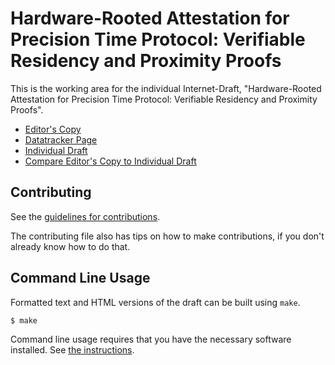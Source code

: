 <!-- regenerate: on (set to off if you edit this file) -->

# Hardware-Rooted Attestation for Precision Time Protocol: Verifiable Residency and Proximity Proofs

This is the working area for the individual Internet-Draft, "Hardware-Rooted Attestation for Precision Time Protocol: Verifiable Residency and Proximity Proofs".

* [Editor's Copy](https://ramkri123.github.io/ptp-asymmetric-authentication/#go.draft-ramki-ptp-hardware-rooted-attestation-latest.html)
* [Datatracker Page](https://datatracker.ietf.org/doc/draft-ramki-ptp-hardware-rooted-attestation-latest)
* [Individual Draft](https://datatracker.ietf.org/doc/html/draft-ramki-ptp-hardware-rooted-attestation-latest)
* [Compare Editor's Copy to Individual Draft](https://ramkri123.github.io/ptp-asymmetric-authentication/#go.draft-ramki-ptp-hardware-rooted-attestation-latest.diff)


## Contributing

See the
[guidelines for contributions](https://github.com/ramkri123/ptp-asymmetric-authentication/blob/main/CONTRIBUTING.md).

The contributing file also has tips on how to make contributions, if you
don't already know how to do that.

## Command Line Usage

Formatted text and HTML versions of the draft can be built using `make`.

```sh
$ make
```

Command line usage requires that you have the necessary software installed.  See
[the instructions](https://github.com/martinthomson/i-d-template/blob/main/doc/SETUP.md).

